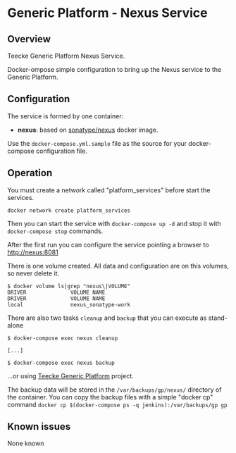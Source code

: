 # Generic Platform - Nexus Service

## Overview

Teecke Generic Platform Nexus Service.

Docker-ompose simple configuration to bring up the Nexus service to the Generic Platform.

## Configuration

The service is formed by one container:

- **nexus**: based on [sonatype/nexus](https://hub.docker.com/r/sonatype/nexus/) docker image.

Use the `docker-compose.yml.sample` file as the source for your docker-compose configuration file.

## Operation

You must create a network called "platform_services" before start the services.

```console
docker network create platform_services
```

Then you can start the service with `docker-compose up -d` and stop it with `docker-compose stop` commands.

After the first run you can configure the service pointing a browser to <http://nexus:8081>

There is one volume created. All data and configuration are on this volumes, so never delete it.

```console
$ docker volume ls|grep "nexus\|VOLUME"
DRIVER              VOLUME NAME
DRIVER              VOLUME NAME
local               nexus_sonatype-work
```

There are also two tasks `cleanup` and `backup` that you can execute as stand-alone

```console
$ docker-compose exec nexus cleanup

[...]

$ docker-compose exec nexus backup
```

...or using [Teecke Generic Platform](https://github.com/teecke/generic-platform) project.

The backup data will be stored in the `/var/backups/gp/nexus/` directory of the container. You can copy the backup files with a simple "docker cp" command `docker cp $(docker-compose ps -q jenkins):/var/backups/gp gp`

## Known issues

None known
